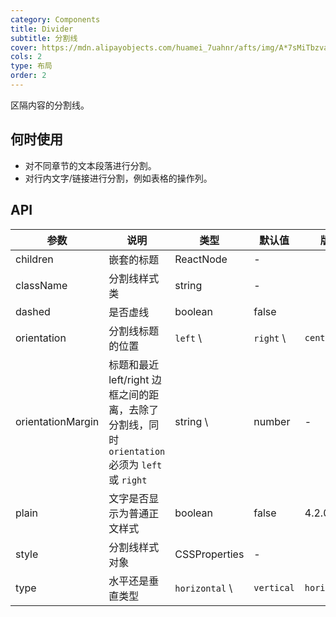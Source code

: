 ```yaml
---
category: Components
title: Divider
subtitle: 分割线
cover: https://mdn.alipayobjects.com/huamei_7uahnr/afts/img/A*7sMiTbzvaDoAAAAAAAAAAAAADrJ8AQ/original
cols: 2
type: 布局
order: 2
---
```


区隔内容的分割线。

## 何时使用

- 对不同章节的文本段落进行分割。
- 对行内文字/链接进行分割，例如表格的操作列。

## API

| 参数                | 说明                                                                    | 类型             | 默认值        | 版本           |
|-------------------|-----------------------------------------------------------------------|----------------|------------|--------------|
| children          | 嵌套的标题                                                                 | ReactNode      | -          |              |
| className         | 分割线样式类                                                                | string         | -          |              |
| dashed            | 是否虚线                                                                  | boolean        | false      |              |
| orientation       | 分割线标题的位置                                                              | `left` \       | `right` \  | `center`     | `center` |  |
| orientationMargin | 标题和最近 left/right 边框之间的距离，去除了分割线，同时 `orientation` 必须为 `left` 或 `right` | string \       | number     | -            |  |
| plain             | 文字是否显示为普通正文样式                                                         | boolean        | false      | 4.2.0        |
| style             | 分割线样式对象                                                               | CSSProperties  | -          |              |
| type              | 水平还是垂直类型                                                              | `horizontal` \ | `vertical` | `horizontal` |  |